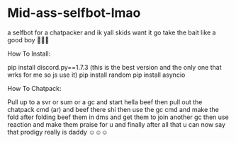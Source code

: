 # Mid-ass-selfbot-lmao
a selfbot for a chatpacker and ik yall skids want it go take the bait like a good boy 🎣🎣🎣

How To Install: 

pip install discord.py==1.7.3 (this is the best version and the only one that wrks for me so js use it)
pip install random
pip install asyncio

How To Chatpack: 

Pull up to a svr or sum or a gc and start hella beef then pull out the chatpack cmd (ar) and beef there shi then use the gc cmd and make the fold
after folding beef them in dms and get them to join another gc then use reaction and make them praise for u
and finally after all that u can now say that prodigy really is daddy ☺️☺️☺️
